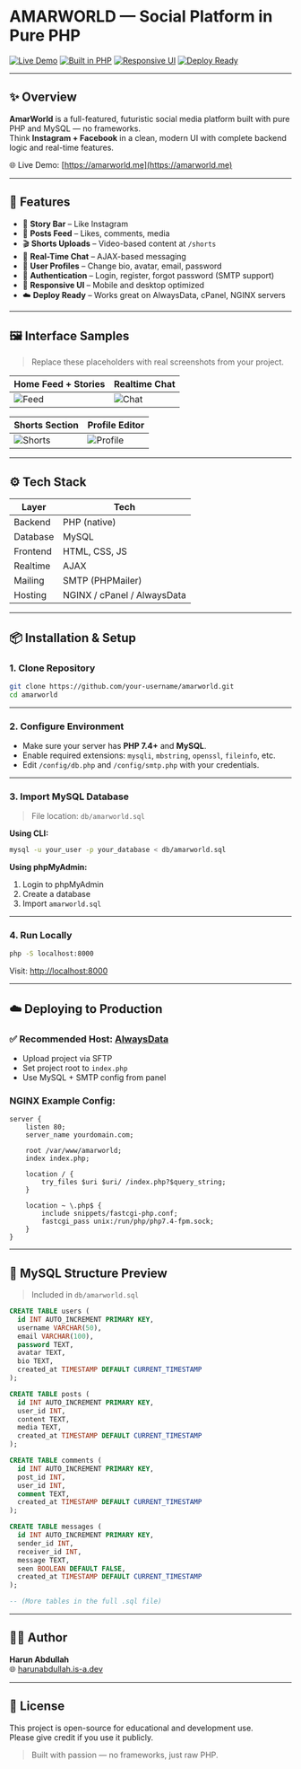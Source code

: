 # AMARWORLD — Social Platform in Pure PHP

[![Live Demo](https://img.shields.io/badge/Live_Site-amarworld.me-0b3d91?style=for-the-badge)](https://amarworld.me)
[![Built in PHP](https://img.shields.io/badge/Stack-Pure%20PHP%20%2B%20MySQL-informational?style=for-the-badge)](https://php.net)
[![Responsive UI](https://img.shields.io/badge/Responsive-Mobile%20%7C%20Desktop-green?style=for-the-badge)](#)
[![Deploy Ready](https://img.shields.io/badge/Deploy-AlwaysData%20%7C%20NGINX%20%7C%20cPanel-blueviolet?style=for-the-badge)](#)

---

## ✨ Overview

**AmarWorld** is a full-featured, futuristic social media platform built with pure PHP and MySQL — no frameworks.  
Think **Instagram + Facebook** in a clean, modern UI with complete backend logic and real-time features.

🌐 Live Demo: [https://amarworld.me](https://amarworld.me)

---

## 🧩 Features

- 📱 **Story Bar** – Like Instagram
- 📝 **Posts Feed** – Likes, comments, media
- 🎬 **Shorts Uploads** – Video-based content at `/shorts`
- 💬 **Real-Time Chat** – AJAX-based messaging
- 👤 **User Profiles** – Change bio, avatar, email, password
- 🔐 **Authentication** – Login, register, forgot password (SMTP support)
- 📶 **Responsive UI** – Mobile and desktop optimized
- ☁️ **Deploy Ready** – Works great on AlwaysData, cPanel, NGINX servers

---

## 🖼️ Interface Samples

> Replace these placeholders with real screenshots from your project.

| Home Feed + Stories | Realtime Chat |
|---------------------|---------------|
| ![Feed](https://via.placeholder.com/450x250.png?text=Feed+%2B+Stories) | ![Chat](https://via.placeholder.com/450x250.png?text=Live+Chat) |

| Shorts Section | Profile Editor |
|----------------|----------------|
| ![Shorts](https://via.placeholder.com/450x250.png?text=Short+Videos) | ![Profile](https://via.placeholder.com/450x250.png?text=Edit+Profile) |

---

## ⚙️ Tech Stack

| Layer     | Tech         |
|-----------|--------------|
| Backend   | PHP (native) |
| Database  | MySQL        |
| Frontend  | HTML, CSS, JS|
| Realtime  | AJAX         |
| Mailing   | SMTP (PHPMailer) |
| Hosting   | NGINX / cPanel / AlwaysData |

---

## 📦 Installation & Setup

### 1. Clone Repository

```bash
git clone https://github.com/your-username/amarworld.git
cd amarworld
```

---

### 2. Configure Environment

- Make sure your server has **PHP 7.4+** and **MySQL**.
- Enable required extensions: `mysqli`, `mbstring`, `openssl`, `fileinfo`, etc.
- Edit `/config/db.php` and `/config/smtp.php` with your credentials.

---

### 3. Import MySQL Database

> File location: `db/amarworld.sql`

**Using CLI:**
```bash
mysql -u your_user -p your_database < db/amarworld.sql
```

**Using phpMyAdmin:**
1. Login to phpMyAdmin  
2. Create a database  
3. Import `amarworld.sql`

---

### 4. Run Locally

```bash
php -S localhost:8000
```

Visit: [http://localhost:8000](http://localhost:8000)

---

## ☁️ Deploying to Production

### ✅ Recommended Host: [AlwaysData](https://alwaysdata.com)

- Upload project via SFTP
- Set project root to `index.php`
- Use MySQL + SMTP config from panel

### NGINX Example Config:

```nginx
server {
    listen 80;
    server_name yourdomain.com;

    root /var/www/amarworld;
    index index.php;

    location / {
        try_files $uri $uri/ /index.php?$query_string;
    }

    location ~ \.php$ {
        include snippets/fastcgi-php.conf;
        fastcgi_pass unix:/run/php/php7.4-fpm.sock;
    }
}
```

---

## 🧠 MySQL Structure Preview

> Included in `db/amarworld.sql`

```sql
CREATE TABLE users (
  id INT AUTO_INCREMENT PRIMARY KEY,
  username VARCHAR(50),
  email VARCHAR(100),
  password TEXT,
  avatar TEXT,
  bio TEXT,
  created_at TIMESTAMP DEFAULT CURRENT_TIMESTAMP
);

CREATE TABLE posts (
  id INT AUTO_INCREMENT PRIMARY KEY,
  user_id INT,
  content TEXT,
  media TEXT,
  created_at TIMESTAMP DEFAULT CURRENT_TIMESTAMP
);

CREATE TABLE comments (
  id INT AUTO_INCREMENT PRIMARY KEY,
  post_id INT,
  user_id INT,
  comment TEXT,
  created_at TIMESTAMP DEFAULT CURRENT_TIMESTAMP
);

CREATE TABLE messages (
  id INT AUTO_INCREMENT PRIMARY KEY,
  sender_id INT,
  receiver_id INT,
  message TEXT,
  seen BOOLEAN DEFAULT FALSE,
  created_at TIMESTAMP DEFAULT CURRENT_TIMESTAMP
);

-- (More tables in the full .sql file)
```

---

## 🧑‍💻 Author

**Harun Abdullah**  
🌐 [harunabdullah.is-a.dev](https://harunabdullah.is-a.dev)

---

## 📄 License

This project is open-source for educational and development use.  
Please give credit if you use it publicly.

> Built with passion — no frameworks, just raw PHP.

